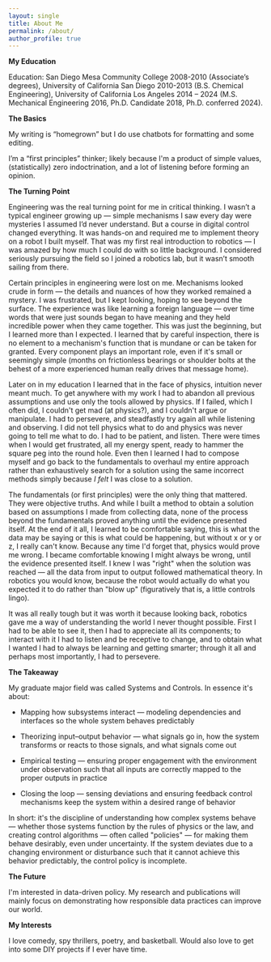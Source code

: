 ```yaml
---
layout: single
title: About Me
permalink: /about/
author_profile: true
---
```




**My Education**

Education: San Diego Mesa Community College 2008-2010 (Associate’s degrees), University of California San Diego 2010-2013 
(B.S. Chemical Engineering), University of California Los Angeles 2014 – 2024 (M.S. Mechanical Engineering 2016, Ph.D. Candidate 2018, Ph.D. conferred 2024).

**The Basics**

My writing is “homegrown” but I do use chatbots for formatting and some editing. 

I’m a “first principles” thinker; likely because I'm a product of simple values, (statistically) zero indoctrination, and a lot of listening before forming an opinion.  

**The Turning Point**

Engineering was the real turning point for me in critical thinking. I wasn’t a typical engineer growing up — simple mechanisms I saw every day were mysteries I assumed I’d never understand. But a course in digital control changed everything. It was hands-on and required me to implement theory on a robot I built myself. That was my first real introduction to robotics — I was amazed by how much I could do with so little background. I considered seriously pursuing the field so I joined a robotics lab, but it wasn’t smooth sailing from there.

Certain principles in engineering were lost on me. Mechanisms looked crude in form — the details and nuances of how they worked remained a mystery. I was frustrated, but I kept looking, hoping to see beyond the surface. The experience was like learning a foreign language — over time words that were just sounds began to have meaning and they held incredible power when they came together. This was just the beginning, but I learned more than I expected. I learned that by careful inspection, there is no element to a mechanism's function that is mundane or can be taken for granted. Every component plays an important role, even if it's small or seemingly simple (months on frictionless bearings or shoulder bolts at the behest of a more experienced human really drives that message home).

Later on in my education I learned that in the face of physics, intuition never meant much. To get anywhere with my work I had to abandon all previous assumptions and use only the tools allowed by physics. If I failed, which I often did, I couldn't get mad (at physics?), and I couldn't argue or manipulate. I had to persevere, and steadfastly try again all while listening and observing. I did not tell physics what to do and physics was never going to tell me what to do. I had to be patient, and listen. There were times when I would get frustrated, all my energy spent, ready to hammer the square peg into the round hole. Even then I learned I had to compose myself and go back to the fundamentals to overhaul my entire approach rather than exhaustively search for a solution using the same incorrect methods simply because *I felt* I was close to a solution.

The fundamentals (or first principles) were the only thing that mattered. They were objective truths. And while I built a method to obtain a solution based on assumptions I made from collecting data, none of the process beyond the fundamentals proved anything until the evidence presented itself. At the end of it all, I learned to be comfortable saying, this is what the data may be saying or this is what could be happening, but without x or y or z, I really can't know. Because any time I'd forget that, physics would prove me wrong. I became comfortable knowing I might always be wrong, until the evidence presented itself. I knew I was "right" when the solution was reached — all the data from input to output followed mathematical theory. In robotics you would know, because the robot would actually do what you expected it to do rather than "blow up" (figuratively that is, a little controls lingo). 

It was all really tough but it was worth it because looking back, robotics gave me a way of understanding the world I never thought possible. First I had to be able to see it, then I had to appreciate all its components; to interact with it I had to listen and be receptive to change, and to obtain what I wanted I had to always be learning and getting smarter; through it all and perhaps most importantly, I had to persevere. 

**The Takeaway** 

My graduate major field was called Systems and Controls. In essence it's about:

- Mapping how subsystems interact — modeling dependencies and interfaces so the whole system behaves predictably

- Theorizing input–output behavior — what signals go in, how the system transforms or reacts to those signals, and what signals come out

- Empirical testing — ensuring proper engagement with the environment under observation such that all inputs are correctly mapped to the proper outputs in practice

- Closing the loop — sensing deviations and ensuring feedback control mechanisms keep the system within a desired range of behavior

In short: it's the discipline of understanding how complex systems behave — whether those systems function by the rules of physics or the law, and creating control algorithms — often called "policies" — for making them behave desirably, even under uncertainty. If the system deviates due to a changing environment or disturbance such that it cannot achieve this behavior predictably, the control policy is incomplete. 

**The Future**

<!--The transparency with respect to my background has the purpose of relating my unique value proposition and nothing more. In my life there are many things I’ve come across 
that I’ve been dissatisfied with, and others I may be apathetic or indifferent towards. It is with these unique perspectives that together we may serve as many people as possible. -->

I'm interested in data-driven policy. My research and publications will mainly focus on demonstrating how responsible data practices can improve our world.

**My Interests**

I love comedy, spy thrillers, poetry, and basketball. Would also love to get into some DIY projects if I ever have time.